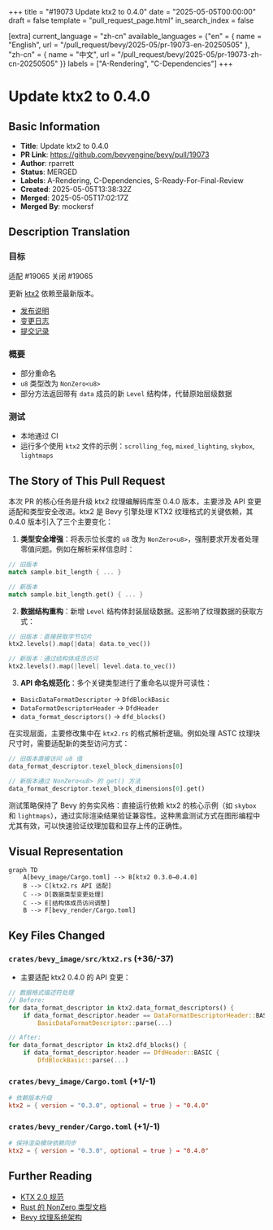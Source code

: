 +++
title = "#19073 Update ktx2 to 0.4.0"
date = "2025-05-05T00:00:00"
draft = false
template = "pull_request_page.html"
in_search_index = false

[extra]
current_language = "zh-cn"
available_languages = {"en" = { name = "English", url = "/pull_request/bevy/2025-05/pr-19073-en-20250505" }, "zh-cn" = { name = "中文", url = "/pull_request/bevy/2025-05/pr-19073-zh-cn-20250505" }}
labels = ["A-Rendering", "C-Dependencies"]
+++

# Update ktx2 to 0.4.0

## Basic Information
- **Title**: Update ktx2 to 0.4.0
- **PR Link**: https://github.com/bevyengine/bevy/pull/19073
- **Author**: rparrett
- **Status**: MERGED
- **Labels**: A-Rendering, C-Dependencies, S-Ready-For-Final-Review
- **Created**: 2025-05-05T13:38:32Z
- **Merged**: 2025-05-05T17:02:17Z
- **Merged By**: mockersf

## Description Translation
### 目标
适配 #19065
关闭 #19065

更新 [ktx2](https://github.com/BVE-Reborn/ktx2) 依赖至最新版本。
- [发布说明](https://github.com/BVE-Reborn/ktx2/releases)
- [变更日志](https://github.com/BVE-Reborn/ktx2/blob/trunk/CHANGELOG.md)
- [提交记录](https://github.com/BVE-Reborn/ktx2/compare/v0.3.0...v0.4.0)

### 概要
- 部分重命名
- `u8` 类型改为 `NonZero<u8>`
- 部分方法返回带有 `data` 成员的新 `Level` 结构体，代替原始层级数据

### 测试
- 本地通过 CI
- 运行多个使用 `ktx2` 文件的示例：`scrolling_fog`, `mixed_lighting`, `skybox`, `lightmaps`

## The Story of This Pull Request

本次 PR 的核心任务是升级 ktx2 纹理编解码库至 0.4.0 版本，主要涉及 API 变更适配和类型安全改进。ktx2 是 Bevy 引擎处理 KTX2 纹理格式的关键依赖，其 0.4.0 版本引入了三个主要变化：

1. **类型安全增强**：将表示位长度的 `u8` 改为 `NonZero<u8>`，强制要求开发者处理零值问题。例如在解析采样信息时：
```rust
// 旧版本
match sample.bit_length { ... }

// 新版本
match sample.bit_length.get() { ... }
```

2. **数据结构重构**：新增 `Level` 结构体封装层级数据。这影响了纹理数据的获取方式：
```rust
// 旧版本：直接获取字节切片
ktx2.levels().map(|data| data.to_vec())

// 新版本：通过结构体成员访问
ktx2.levels().map(|level| level.data.to_vec())
```

3. **API 命名规范化**：多个关键类型进行了重命名以提升可读性：
- `BasicDataFormatDescriptor` → `DfdBlockBasic`
- `DataFormatDescriptorHeader` → `DfdHeader`
- `data_format_descriptors()` → `dfd_blocks()`

在实现层面，主要修改集中在 `ktx2.rs` 的格式解析逻辑。例如处理 ASTC 纹理块尺寸时，需要适配新的类型访问方式：
```rust
// 旧版本直接访问 u8 值
data_format_descriptor.texel_block_dimensions[0]

// 新版本通过 NonZero<u8> 的 get() 方法
data_format_descriptor.texel_block_dimensions[0].get()
```

测试策略保持了 Bevy 的务实风格：直接运行依赖 ktx2 的核心示例（如 `skybox` 和 `lightmaps`），通过实际渲染结果验证兼容性。这种黑盒测试方式在图形编程中尤其有效，可以快速验证纹理加载和显存上传的正确性。

## Visual Representation

```mermaid
graph TD
    A[bevy_image/Cargo.toml] --> B[ktx2 0.3.0→0.4.0]
    B --> C[ktx2.rs API 适配]
    C --> D[数据类型变更处理]
    C --> E[结构体成员访问调整]
    B --> F[bevy_render/Cargo.toml]
```

## Key Files Changed

### `crates/bevy_image/src/ktx2.rs` (+36/-37)
- 主要适配 ktx2 0.4.0 的 API 变更：
```rust
// 数据格式描述符处理
// Before:
for data_format_descriptor in ktx2.data_format_descriptors() {
    if data_format_descriptor.header == DataFormatDescriptorHeader::BASIC {
        BasicDataFormatDescriptor::parse(...)

// After:
for data_format_descriptor in ktx2.dfd_blocks() {
    if data_format_descriptor.header == DfdHeader::BASIC {
        DfdBlockBasic::parse(...)
```

### `crates/bevy_image/Cargo.toml` (+1/-1)
```toml
# 依赖版本升级
ktx2 = { version = "0.3.0", optional = true } → "0.4.0"
```

### `crates/bevy_render/Cargo.toml` (+1/-1)
```toml
# 保持渲染模块依赖同步
ktx2 = { version = "0.3.0", optional = true } → "0.4.0"
```

## Further Reading
- [KTX 2.0 规范](https://github.khronos.org/KTX-Specification/)
- [Rust 的 NonZero 类型文档](https://doc.rust-lang.org/std/num/struct.NonZeroU8.html)
- [Bevy 纹理系统架构](https://bevyengine.org/learn/book/assets/textures/)